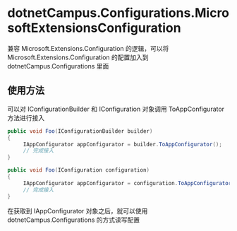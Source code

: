 # dotnetCampus.Configurations.MicrosoftExtensionsConfiguration

兼容 Microsoft.Extensions.Configuration 的逻辑，可以将 Microsoft.Extensions.Configuration 的配置加入到 dotnetCampus.Configurations 里面

## 使用方法

可以对 IConfigurationBuilder 和 IConfiguration 对象调用 ToAppConfigurator 方法进行接入

```csharp
public void Foo(IConfigurationBuilder builder)
{
     IAppConfigurator appConfigurator = builder.ToAppConfigurator();
     // 完成接入
}

public void Foo(IConfiguration configuration)
{
     IAppConfigurator appConfigurator = configuration.ToAppConfigurator();
     // 完成接入
}
```

在获取到 IAppConfigurator 对象之后，就可以使用 dotnetCampus.Configurations 的方式读写配置